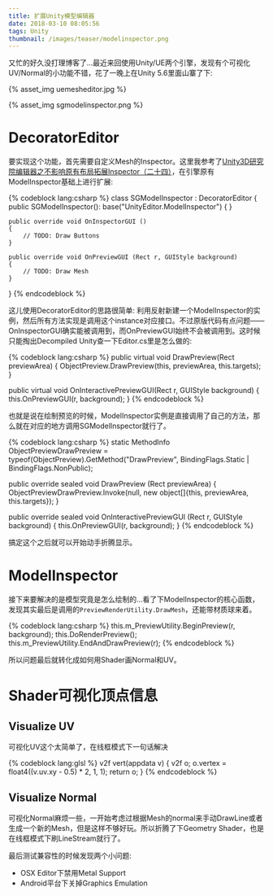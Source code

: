 ```yaml
---
title: 扩展Unity模型编辑器
date: 2018-03-10 08:05:56
tags: Unity
thumbnail: /images/teaser/modelinspector.png
---
```


又忙的好久没打理博客了...最近来回使用Unity/UE两个引擎，发现有个可视化UV/Normal的小功能不错，花了一晚上在Unity 5.6里面山寨了下:

<!--more-->

{% asset_img uemesheditor.jpg %}

{% asset_img sgmodelinspector.png %}

# DecoratorEditor

要实现这个功能，首先需要自定义Mesh的Inspector。这里我参考了[Unity3D研究院编辑器之不影响原有布局拓展Inspector（二十四）](http://www.xuanyusong.com/archives/3931)，在引擎原有ModelInspector基础上进行扩展:

{% codeblock lang:csharp %}
class SGModelInspector : DecoratorEditor
{
    public SGModelInspector(): base("UnityEditor.ModelInspector")
    {
    }

    public override void OnInspectorGUI ()
    {
        // TODO: Draw Buttons
    }

    public override void OnPreviewGUI (Rect r, GUIStyle background)
    {
        // TODO: Draw Mesh
    }
}
{% endcodeblock %}

这儿使用DecoratorEditor的思路很简单: 利用反射新建一个ModelInspector的实例，然后所有方法实现是调用这个instance对应接口。不过原版代码有点问题——OnInspectorGUI确实能被调用到，而OnPreviewGUI始终不会被调用到。这时候只能掏出Decompiled Unity查一下Editor.cs里是怎么做的:

{% codeblock lang:csharp %}
public virtual void DrawPreview(Rect previewArea)
{
    ObjectPreview.DrawPreview(this, previewArea, this.targets);
}

public virtual void OnInteractivePreviewGUI(Rect r, GUIStyle background)
{
    this.OnPreviewGUI(r, background);
}
{% endcodeblock %}

也就是说在绘制预览的时候，ModelInspector实例是直接调用了自己的方法，那么就在对应的地方调用SGModelInspector就行了。

{% codeblock lang:csharp %}
static MethodInfo ObjectPreviewDrawPreview = typeof(ObjectPreview).GetMethod("DrawPreview", BindingFlags.Static | BindingFlags.NonPublic);

public override sealed void DrawPreview (Rect previewArea)
{
    ObjectPreviewDrawPreview.Invoke(null, new object[]{this, previewArea, this.targets});
}

public override sealed void OnInteractivePreviewGUI (Rect r, GUIStyle background)
{
    this.OnPreviewGUI(r, background);
}
{% endcodeblock %}

搞定这个之后就可以开始动手折腾显示。

# ModelInspector

接下来要解决的是模型究竟是怎么绘制的...看了下ModelInspector的核心函数，发现其实最后是调用的`PreviewRenderUtility.DrawMesh`，还能带材质球来着。

{% codeblock lang:csharp %}
this.m_PreviewUtility.BeginPreview(r, background);
this.DoRenderPreview();
this.m_PreviewUtility.EndAndDrawPreview(r);
{% endcodeblock %}

所以问题最后就转化成如何用Shader画Normal和UV。

# Shader可视化顶点信息

## Visualize UV

可视化UV这个太简单了，在线框模式下一句话解决

{% codeblock lang:glsl %}
v2f vert(appdata v)
{
    v2f o;
    o.vertex = float4((v.uv.xy - 0.5) * 2, 1, 1);
    return o;
}
{% endcodeblock %}

## Visualize Normal

可视化Normal麻烦一些，一开始考虑过根据Mesh的normal来手动DrawLine或者生成一个新的Mesh，但是这样不够好玩。所以折腾了下Geometry Shader，也是在线框模式下刷LineStream就行了。

最后测试兼容性的时候发现两个小问题:

- OSX Editor下禁用Metal Support
- Android平台下关掉Graphics Emulation